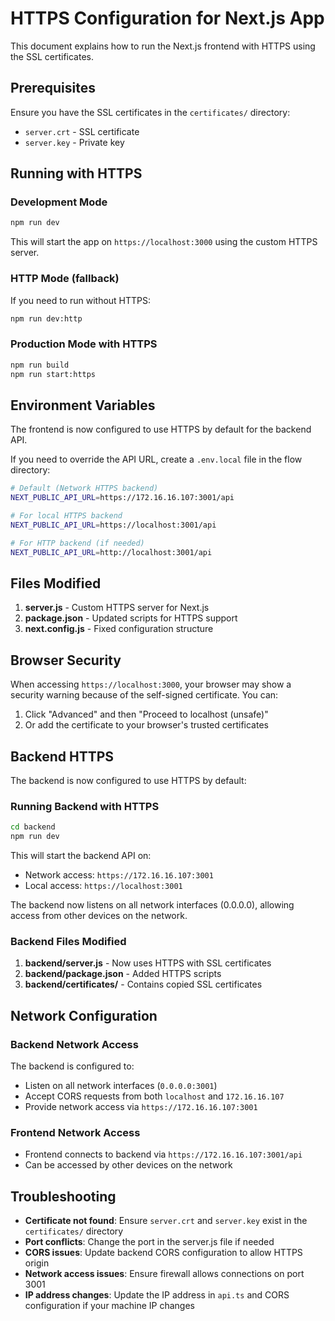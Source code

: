 # HTTPS Configuration for Next.js App

This document explains how to run the Next.js frontend with HTTPS using the SSL certificates.

## Prerequisites

Ensure you have the SSL certificates in the `certificates/` directory:
- `server.crt` - SSL certificate
- `server.key` - Private key

## Running with HTTPS

### Development Mode
```bash
npm run dev
```
This will start the app on `https://localhost:3000` using the custom HTTPS server.

### HTTP Mode (fallback)
If you need to run without HTTPS:
```bash
npm run dev:http
```

### Production Mode with HTTPS
```bash
npm run build
npm run start:https
```

## Environment Variables

The frontend is now configured to use HTTPS by default for the backend API.

If you need to override the API URL, create a `.env.local` file in the flow directory:

```bash
# Default (Network HTTPS backend)
NEXT_PUBLIC_API_URL=https://172.16.16.107:3001/api

# For local HTTPS backend
NEXT_PUBLIC_API_URL=https://localhost:3001/api

# For HTTP backend (if needed)
NEXT_PUBLIC_API_URL=http://localhost:3001/api
```

## Files Modified

1. **server.js** - Custom HTTPS server for Next.js
2. **package.json** - Updated scripts for HTTPS support
3. **next.config.js** - Fixed configuration structure

## Browser Security

When accessing `https://localhost:3000`, your browser may show a security warning because of the self-signed certificate. You can:
1. Click "Advanced" and then "Proceed to localhost (unsafe)"
2. Or add the certificate to your browser's trusted certificates

## Backend HTTPS

The backend is now configured to use HTTPS by default:

### Running Backend with HTTPS
```bash
cd backend
npm run dev
```
This will start the backend API on:
- Network access: `https://172.16.16.107:3001`
- Local access: `https://localhost:3001`

The backend now listens on all network interfaces (0.0.0.0), allowing access from other devices on the network.

### Backend Files Modified
1. **backend/server.js** - Now uses HTTPS with SSL certificates
2. **backend/package.json** - Added HTTPS scripts
3. **backend/certificates/** - Contains copied SSL certificates

## Network Configuration

### Backend Network Access
The backend is configured to:
- Listen on all network interfaces (`0.0.0.0:3001`)
- Accept CORS requests from both `localhost` and `172.16.16.107`
- Provide network access via `https://172.16.16.107:3001`

### Frontend Network Access
- Frontend connects to backend via `https://172.16.16.107:3001/api`
- Can be accessed by other devices on the network

## Troubleshooting

- **Certificate not found**: Ensure `server.crt` and `server.key` exist in the `certificates/` directory
- **Port conflicts**: Change the port in the server.js file if needed
- **CORS issues**: Update backend CORS configuration to allow HTTPS origin
- **Network access issues**: Ensure firewall allows connections on port 3001
- **IP address changes**: Update the IP address in `api.ts` and CORS configuration if your machine IP changes
